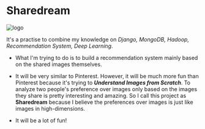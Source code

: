 # Sharedream
![logo](http://bknation.org/wp-content/uploads/2015/01/bknation_dreams2.jpg.jpg)

It's a practise to combine my knowledge on _Django, MongoDB, Hadoop, Recommendation System, Deep Learning_.

+ What I'm trying to do is to build a recommendation system mainly based on the shared images themselves.

+ It will be very similar to Pinterest. However, it will be much more fun than Pinterest because it's trying to ___Understand Images from Scratch___. To analyze two people's preference over images only based on the images they share is pretty interesting and amazing. So I call this project as __Sharedream__ because I believe the preferences over images is just like images in high-dimensions.

+ It will be a lot of fun!
